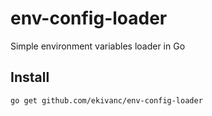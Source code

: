 # env-config-loader
Simple environment variables loader in Go

## Install

```shell
go get github.com/ekivanc/env-config-loader
```
